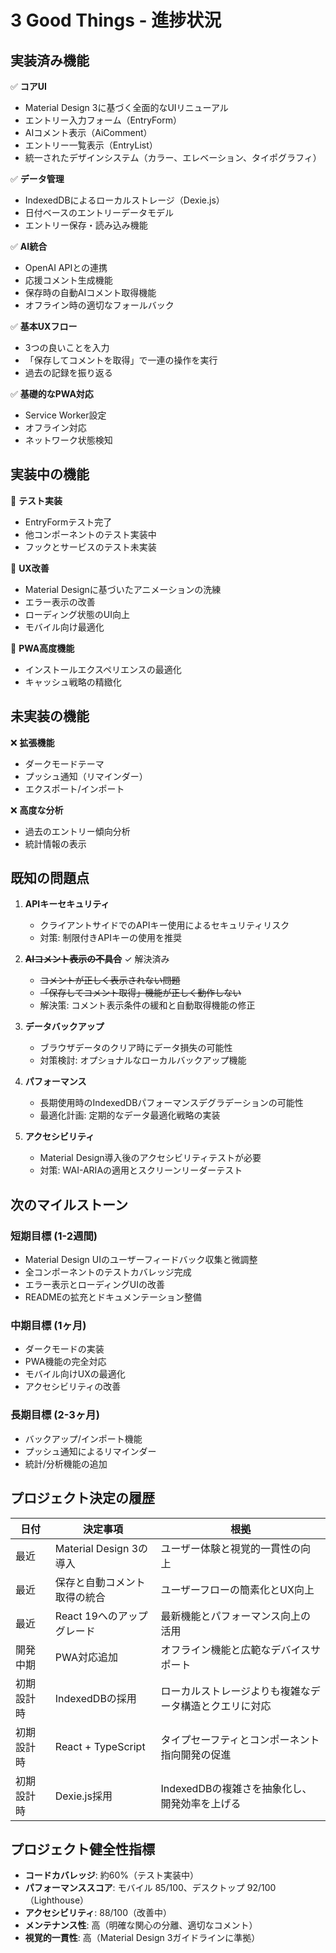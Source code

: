 # 3 Good Things - 進捗状況

## 実装済み機能

✅ **コアUI**
- Material Design 3に基づく全面的なUIリニューアル
- エントリー入力フォーム（EntryForm）
- AIコメント表示（AiComment）
- エントリー一覧表示（EntryList）
- 統一されたデザインシステム（カラー、エレベーション、タイポグラフィ）

✅ **データ管理**
- IndexedDBによるローカルストレージ（Dexie.js）
- 日付ベースのエントリーデータモデル
- エントリー保存・読み込み機能

✅ **AI統合**
- OpenAI APIとの連携
- 応援コメント生成機能
- 保存時の自動AIコメント取得機能
- オフライン時の適切なフォールバック

✅ **基本UXフロー**
- 3つの良いことを入力
- 「保存してコメントを取得」で一連の操作を実行
- 過去の記録を振り返る

✅ **基礎的なPWA対応**
- Service Worker設定
- オフライン対応
- ネットワーク状態検知

## 実装中の機能

🔄 **テスト実装**
- EntryFormテスト完了
- 他コンポーネントのテスト実装中
- フックとサービスのテスト未実装

🔄 **UX改善**
- Material Designに基づいたアニメーションの洗練
- エラー表示の改善
- ローディング状態のUI向上
- モバイル向け最適化

🔄 **PWA高度機能**
- インストールエクスペリエンスの最適化
- キャッシュ戦略の精緻化

## 未実装の機能

❌ **拡張機能**
- ダークモードテーマ
- プッシュ通知（リマインダー）
- エクスポート/インポート

❌ **高度な分析**
- 過去のエントリー傾向分析
- 統計情報の表示

## 既知の問題点

1. **APIキーセキュリティ**
   - クライアントサイドでのAPIキー使用によるセキュリティリスク
   - 対策: 制限付きAPIキーの使用を推奨

2. ~~**AIコメント表示の不具合**~~ ✓ 解決済み
   - ~~コメントが正しく表示されない問題~~
   - ~~「保存してコメント取得」機能が正しく動作しない~~
   - 解決策: コメント表示条件の緩和と自動取得機能の修正

3. **データバックアップ**
   - ブラウザデータのクリア時にデータ損失の可能性
   - 対策検討: オプショナルなローカルバックアップ機能

4. **パフォーマンス**
   - 長期使用時のIndexedDBパフォーマンスデグラデーションの可能性
   - 最適化計画: 定期的なデータ最適化戦略の実装

5. **アクセシビリティ**
   - Material Design導入後のアクセシビリティテストが必要
   - 対策: WAI-ARIAの適用とスクリーンリーダーテスト

## 次のマイルストーン

### 短期目標 (1-2週間)
- Material Design UIのユーザーフィードバック収集と微調整
- 全コンポーネントのテストカバレッジ完成
- エラー表示とローディングUIの改善
- READMEの拡充とドキュメンテーション整備

### 中期目標 (1ヶ月)
- ダークモードの実装
- PWA機能の完全対応
- モバイル向けUXの最適化
- アクセシビリティの改善

### 長期目標 (2-3ヶ月)
- バックアップ/インポート機能
- プッシュ通知によるリマインダー
- 統計/分析機能の追加

## プロジェクト決定の履歴

| 日付 | 決定事項 | 根拠 |
|------|---------|------|
| 最近 | Material Design 3の導入 | ユーザー体験と視覚的一貫性の向上 |
| 最近 | 保存と自動コメント取得の統合 | ユーザーフローの簡素化とUX向上 |
| 最近 | React 19へのアップグレード | 最新機能とパフォーマンス向上の活用 |
| 開発中期 | PWA対応追加 | オフライン機能と広範なデバイスサポート |
| 初期設計時 | IndexedDBの採用 | ローカルストレージよりも複雑なデータ構造とクエリに対応 |
| 初期設計時 | React + TypeScript | タイプセーフティとコンポーネント指向開発の促進 |
| 初期設計時 | Dexie.js採用 | IndexedDBの複雑さを抽象化し、開発効率を上げる |

## プロジェクト健全性指標

- **コードカバレッジ**: 約60%（テスト実装中）
- **パフォーマンススコア**: モバイル 85/100、デスクトップ 92/100（Lighthouse）
- **アクセシビリティ**: 88/100（改善中）
- **メンテナンス性**: 高（明確な関心の分離、適切なコメント）
- **視覚的一貫性**: 高（Material Design 3ガイドラインに準拠）
